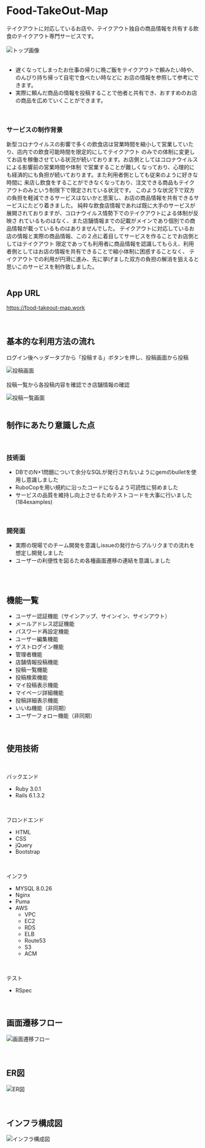 # Food-TakeOut-Map
テイクアウトに対応しているお店や、テイクアウト独自の商品情報を共有する飲食のテイクアウト専門サービスです。  
<br>
![トップ画像](https://i.gyazo.com/aff95a87b3a93bbe8b31503cc88cc7cd.jpg)
<br>
<br>

* 遅くなってしまったお仕事の帰りに晩ご飯をテイクアウトで頼みたい時や、のんびり持ち帰って自宅で食べたい時などに
  お店の情報を参照して参考にできます。  
* 実際に頼んだ商品の情報を投稿することで他者と共有でき、おすすめのお店の商品を広めていくことができます。  
<br>

### サービスの制作背景
新型コロナウイルスの影響で多くの飲食店は営業時間を縮小して営業していたり、店内での飲食可能時間を限定的にしてテイクアウト
のみでの体制に変更してお店を稼働させている状況が続いております。お店側としてはコロナウイルスによる影響前の営業時間や体制
で営業することが難しくなっており、心理的にも経済的にも負担が続いております。また利用者側としても従来のように好きな時間に
来店し飲食をすることができなくなっており、注文できる商品もテイクアウトのみという制限下で限定されている状況です。
このような状況下で双方の負担を軽減できるサービスはないかと思案し、お店の商品情報を共有できるサービスにたどり着きました。
純粋な飲食店情報であれば既に大手のサービスが展開されておりますが、コロナウイルス情勢下でのテイクアウトによる体制が反映さ
れているものはなく、また店舗情報までの記載がメインであり個別での商品情報が載っているものはありませんでした。
テイクアウトに対応しているお店の情報と実際の商品情報、この２点に着目してサービスを作ることでお店側としてはテイクアウト
限定であっても利用者に商品情報を認識してもらえ、利用者側としてはお店の情報を共有できることで縮小体制に困惑することなく、
テイクアウトでの利用が円滑に進み、先に挙げました双方の負担の解消を狙えると思いこのサービスを制作致しました。
<br>
<br>

## App URL
https://food-takeout-map.work  
<br>
<br>

## 基本的な利用方法の流れ
ログイン後ヘッダータブから「投稿する」ボタンを押し、投稿画面から投稿
<br>

![投稿画面](https://i.gyazo.com/274fb4e2bd8e506e2ff7e09bc69adf52.png)
<br>
<br>
投稿一覧から各投稿内容を確認でき店舗情報の確認
<br>

![投稿一覧画面](https://i.gyazo.com/7e3e2019032cf41d16b55be026509e85.png)
<br>
<br>

## 制作にあたり意識した点
<br>

### 技術面
* DBでのN+1問題について余分なSQLが発行されないようにgemのbulletを使用し意識しました
* RuboCopを用い規約に沿ったコードになるよう可読性に努めました
* サービスの品質を維持し向上させるためテストコードを大事に行いました(184examples)
<br>

### 開発面
* 実際の現場でのチーム開発を意識しissueの発行からプルリクまでの流れを想定し開発しました
* ユーザーの利便性を図るため各種画面遷移の連結を意識しました
<br>
<br>

## 機能一覧
* ユーザー認証機能（サインアップ、サインイン、サインアウト）
* メールアドレス認証機能
* パスワード再設定機能
* ユーザー編集機能
* ゲストログイン機能
* 管理者機能
* 店舗情報投稿機能
* 投稿一覧機能
* 投稿検索機能
* マイ投稿表示機能
* マイページ詳細機能
* 投稿詳細表示機能
* いいね機能（非同期）
* ユーザーフォロー機能（非同期）
<br>

## 使用技術
<br>

バックエンド
* Ruby 3.0.1
* Rails 6.1.3.2
<br>

フロンドエンド
* HTML
* CSS
* jQuery
* Bootstrap
<br>

インフラ
* MYSQL 8.0.26
* Nginx
* Puma
* AWS
  * VPC
  * EC2
  * RDS
  * ELB
  * Route53
  * S3
  * ACM
<br>

テスト
* RSpec
<br>

## 画面遷移フロー
![画面遷移フロー](https://i.gyazo.com/e7038ef83bb49abfb5ea009866b4cbad.png)
<br>
<br>
<br>

## ER図
![ER図](https://i.gyazo.com/aa5e27bccc2f9ce92ee921e366fd940a.png)
<br>
<br>
<br>

## インフラ構成図
![インフラ構成図](https://i.gyazo.com/b0b4b8c2debb80aa1c6f03d9a22dc99f.jpg)